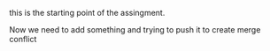 this is the starting point of the assingment.

Now we need to add something and trying to push it to create merge conflict
